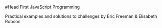 #Head First JavaScript Programming

Practical examples and solutions to challenges by Eric Freeman & Elisabeth Robson